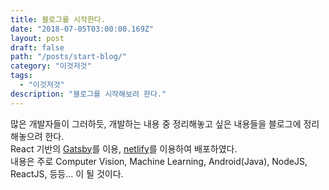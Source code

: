 ```yaml
---
title: 블로그를 시작한다.
date: "2018-07-05T03:00:00.169Z"
layout: post
draft: false
path: "/posts/start-blog/"
category: "이것저것"
tags:
  - "이것저것"
description: "블로그를 시작해보려 한다."
---
```


많은 개발자들이 그러하듯, 개발하는 내용 중 정리해놓고 싶은 내용들을 블로그에 정리해놓으려 한다.  
React 기반의 [Gatsby](https://www.gatsbyjs.org/)를 이용, [netlify](https://www.netlify.com/)를 이용하여 배포하였다.  
내용은 주로 Computer Vision, Machine Learning, Android(Java), NodeJS, ReactJS, 등등... 이 될 것이다.
